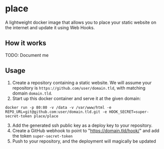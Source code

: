 # place

A lightweight docker image that allows you to place your static website on the internet and update it using Web Hooks.

## How it works

TODO: Document me


## Usage

1. Create a repository containing a static website. We will assume your repository is `https://github.com/user/domain.tld`, with matching domain `domain.tld`.
2. Start up this docker container and serve it at the given domain:
```
docker run -p 80:80 -v /data -v /var/www/html -e REPO_URL=git@github.com:user/domain.tld.git -e HOOK_SECRET=super-secret-token place/place
```

3. Add the generated ssh public key as a deploy key to your repository.
4. Create a GitHub webhook to point to "https://domain.tld/hook/" and add the token `super-secret-token`
5. Push to your repository, and the deployment will magically be updated
